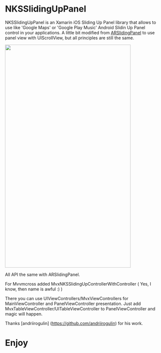 # NKSSlidingUpPanel

NKSSlidingUpPanel is an Xamarin iOS Sliding Up Panel library that allows to use like 'Google Maps' or 'Google Play Music' Android Slidin Up Panel control in your applications. A little bit modified from [ARSlidingPanel](https://github.com/andriirogulin/ARSlidingPanel) to use panel view with UIScrollView, but all principles are still the same.

<img src="https://github.com/Nickolas-/NKSSlidingUpPanel/blob/master/SlidingDemo/SlidingDemo.gif" width="414" height="736">

All API the same with ARSlidingPanel.

For Mvvmcross added MvxNKSSlidingUpControllerWithController ( Yes, I know, then name is awful :) )

There you can use UIViewControllers/MvxViewControllers for MainViewController and PanelViewController presentation. 
Just add MvxTableViewController/UITableViewController to PanelViewController and magic will happen.

Thanks [andriirogulin] (https://github.com/andriirogulin) for his work.

# Enjoy

